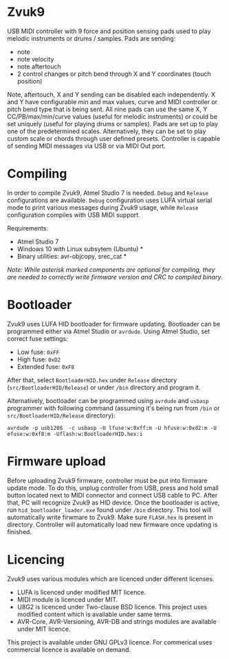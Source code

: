 # Zvuk9

USB MIDI controller with 9 force and position sensing pads used to play melodic instruments or drums / samples. Pads are sending:

- note
- note velocity
- note aftertouch
- 2 control changes or pitch bend through X and Y coordinates (touch position)

Note, aftertouch, X and Y sending can be disabled each independently. X and Y have configurable min and max values, curve and MIDI controller or pitch bend type that is being sent. All nine pads can use the same X, Y CC/PB/max/min/curve values (useful for melodic instruments) or could be set uniquely (useful for playing drums or samples). Pads are set up to play one of the predetermined scales. Alternatively, they can be set to play custom scale or chords through user defined presets. Controller is capable of sending MIDI messages via USB or via MIDI Out port.

# Compiling

In order to compile Zvuk9, Atmel Studio 7 is needed. `Debug` and `Release` configurations are available. `Debug` configuration uses LUFA virtual serial mode to print various messages during Zvuk9 usage, while `Release` configuration compiles with USB MIDI support.

Requirements:

- Atmel Studio 7
- Windows 10 with Linux subsytem (Ubuntu) *
- Binary utilities: avr-objcopy, srec_cat *

_Note: While asterisk marked components are optional for compiling, they are needed to correctly write firmware version and CRC to compiled binary._

# Bootloader

Zvuk9 uses LUFA HID bootloader for firmware updating. Bootloader can be programmed either via Atmel Studio or `avrdude`. Using Atmel Studio, set correct fuse settings:

* Low fuse: `0xFF`
* High fuse: `0xD2`
* Extended fuse: `0xF8`

After that, select `BootloaderHID.hex` under `Release` directory (`src/BootloaderHID/Release`) or under `/bin` directory and program it.

Alternatively, bootloader can be programmed using `avrdude` and `usbasp` programmer with following command (assuming it's being run from `/bin` or `src/BootloaderHID/Release` directory):

`avrdude -p usb1286  -c usbasp -U lfuse:w:0xff:m -U hfuse:w:0xd2:m -U efuse:w:0xf8:m -Uflash:w:BootloaderHID.hex:i`

# Firmware upload

Before uploading Zvuk9 firmware, controller must be put into firmware update mode. To do this, unplug controller from USB, press and hold small button located next to MIDI connector and connect USB cable to PC. After that, PC will recognize Zvuk9 as HID device. Once the bootloader is active, run `hid_bootloader_loader.exe` found under `/bin` directory. This tool will automatically write firwmare to Zvuk9. Make sure `FLASH.hex` is present in directory. Controller will automatically load new firmware once updating is finished.

# Licencing

Zvuk9 uses various modules which are licenced under different licenses. 

- LUFA is licenced under modified MIT licence.
- MIDI module is licenced under MIT.
- U8G2 is licenced under Two-clause BSD licence. This project uses modified content which is available under same terms.
- AVR-Core, AVR-Versioning, AVR-DB and strings modules are available under MIT licence.

This project is available under GNU GPLv3 licence. For commerical uses commercial licence is available on demand.